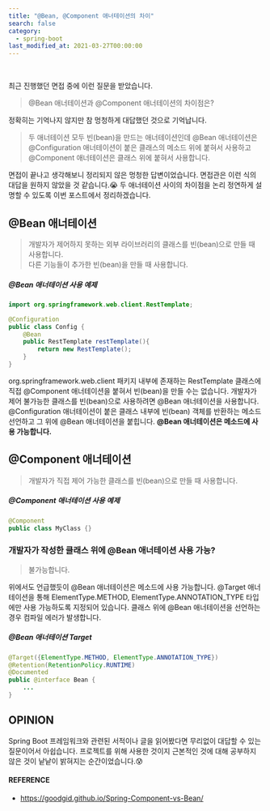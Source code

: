 ```yaml
---
title: "@Bean, @Component 애너테이션의 차이"
search: false
category:
  - spring-boot
last_modified_at: 2021-03-27T00:00:00
---
```


<br>

최근 진행했던 면접 중에 이런 질문을 받았습니다. 

> @Bean 애너테이션과 @Component 애너테이션의 차이점은?

정확히는 기억나지 않지만 참 멍청하게 대답했던 것으로 기억납니다.

> 두 애너테이션 모두 빈(bean)을 만드는 애너테이션인데 
> @Bean 애너테이션은 @Configuration 애너테이션이 붙은 클래스의 메소드 위에 붙혀서 사용하고 
> @Component 애너테이션은 클래스 위에 붙혀서 사용합니다. 

면접이 끝나고 생각해보니 정리되지 않은 멍청한 답변이었습니다. 
면접관은 이런 식의 대답을 원하지 않았을 것 같습니다.😭 
두 애너테이션 사이의 차이점을 논리 정연하게 설명할 수 있도록 이번 포스트에서 정리하겠습니다. 

## @Bean 애너테이션

> 개발자가 제어하지 못하는 외부 라이브러리의 클래스를 빈(bean)으로 만들 때 사용합니다.<br>
> 다른 기능들이 추가한 빈(bean)을 만들 때 사용합니다.

##### @Bean 애너테이션 사용 예제
```java
import org.springframework.web.client.RestTemplate;

@Configuration
public class Config {
    @Bean
    public RestTemplate restTemplate(){
        return new RestTemplate();
    }
}
```

org.springframework.web.client 패키지 내부에 존재하는 RestTemplate 클래스에 직접 @Component 애너테이션을 붙혀서 빈(bean)을 만들 수는 없습니다. 
개발자가 제어 불가능한 클래스를 빈(bean)으로 사용하려면 @Bean 애너테이션을 사용합니다. 
@Configuration 애너테이션이 붙은 클래스 내부에 빈(bean) 객체를 반환하는 메소드 선언하고 그 위에 @Bean 애너테이션을 붙힙니다. 
**@Bean 애너테이션은 메소드에 사용 가능합니다.**

## @Component 애너테이션

> 개발자가 직접 제어 가능한 클래스를 빈(bean)으로 만들 때 사용합니다.

##### @Component 애너테이션 사용 예제
```java
@Component
public class MyClass {}
```

### 개발자가 작성한 클래스 위에 @Bean 애너테이션 사용 가능?

> 불가능합니다.

위에서도 언급했듯이 @Bean 애너테이션은 메소드에 사용 가능합니다. 
@Target 애너테이션을 통해 ElementType.METHOD, ElementType.ANNOTATION_TYPE 타입에만 사용 가능하도록 지정되어 있습니다. 
클래스 위에 @Bean 애너테이션을 선언하는 경우 컴파일 에러가 발생합니다.

##### @Bean 애너테이션 Target
```java
@Target({ElementType.METHOD, ElementType.ANNOTATION_TYPE})
@Retention(RetentionPolicy.RUNTIME)
@Documented
public @interface Bean {
    ...
}
```

## OPINION
Spring Boot 프레임워크와 관련된 서적이나 글을 읽어봤다면 무리없이 대답할 수 있는 질문이어서 아쉽습니다. 
프로젝트를 위해 사용한 것이지 근본적인 것에 대해 공부하지 않은 것이 낱낱이 밝혀지는 순간이었습니다.😰

#### REFERENCE
- <https://goodgid.github.io/Spring-Component-vs-Bean/>